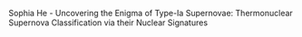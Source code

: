 Sophia He - Uncovering the Enigma of Type-Ia Supernovae: Thermonuclear Supernova Classification via their Nuclear Signatures